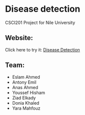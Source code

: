 # Disease detection
CSCI201 Project for Nile University

## Website:
Click here to try it: [Disease Detection](https://share.streamlit.io/anasmations/disease-detection/main/Disease-detection.py)

## Team:
- Eslam Ahmed
- Antony Emil
- Anas Ahmed
- Youssef Hisham
- Ziad Elkady
- Donia Khaled
- Yara Mahfouz
